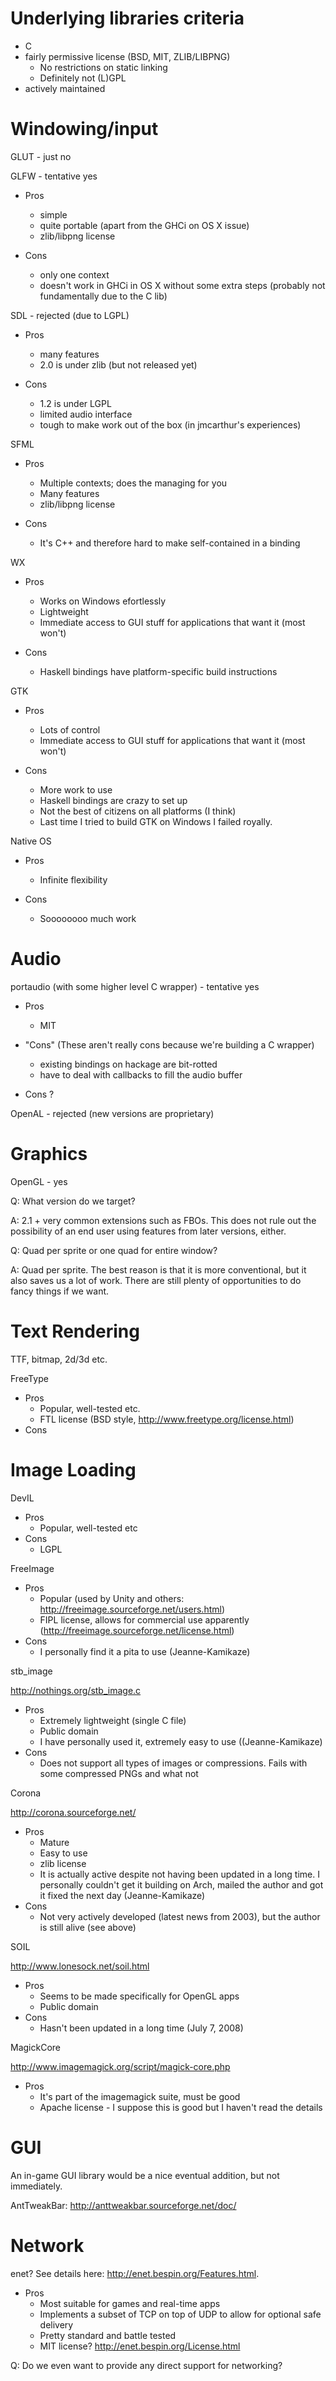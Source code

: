 Underlying libraries criteria
=============================

* C
* fairly permissive license (BSD, MIT, ZLIB/LIBPNG)
  + No restrictions on static linking
  + Definitely not (L)GPL
* actively maintained

Windowing/input
===============

GLUT - just no

GLFW - tentative yes

* Pros
  + simple
  + quite portable (apart from the GHCi on OS X issue)
  + zlib/libpng license

* Cons
  + only one context
  + doesn't work in GHCi in OS X without some extra steps (probably
    not fundamentally due to the C lib)

SDL - rejected (due to LGPL)

* Pros
  + many features
  + 2.0 is under zlib (but not released yet)

* Cons
  + 1.2 is under LGPL
  + limited audio interface
  + tough to make work out of the box (in jmcarthur's experiences)

SFML

* Pros
  + Multiple contexts; does the managing for you
  + Many features
  + zlib/libpng license

* Cons
  + It's C++ and therefore hard to make self-contained in a binding

WX

* Pros
  + Works on Windows efortlessly
  + Lightweight
  + Immediate access to GUI stuff for applications that want it (most won't)

* Cons
  + Haskell bindings have platform-specific build instructions

GTK

* Pros
  + Lots of control
  + Immediate access to GUI stuff for applications that want it (most won't)

* Cons
  + More work to use
  + Haskell bindings are crazy to set up
  + Not the best of citizens on all platforms (I think)
  + Last time I tried to build GTK on Windows I failed royally.

Native OS

* Pros
  + Infinite flexibility

* Cons
  + Soooooooo much work

Audio
=====

portaudio (with some higher level C wrapper) - tentative yes

* Pros
  + MIT

* "Cons" (These aren't really cons because we're building a C wrapper)
  + existing bindings on hackage are bit-rotted
  + have to deal with callbacks to fill the audio buffer

* Cons
?

OpenAL - rejected (new versions are proprietary)

Graphics
========

OpenGL - yes

Q: What version do we target?

A: 2.1 + very common extensions such as FBOs. This does not rule out
   the possibility of an end user using features from later versions,
   either.

Q: Quad per sprite or one quad for entire window?

A: Quad per sprite. The best reason is that it is more conventional,
   but it also saves us a lot of work. There are still plenty of
   opportunities to do fancy things if we want.

Text Rendering
==============

TTF, bitmap, 2d/3d etc.

FreeType

* Pros
  + Popular, well-tested etc.
  + FTL license (BSD style, http://www.freetype.org/license.html)
* Cons

Image Loading
=============

DevIL

* Pros
  + Popular, well-tested etc
* Cons
  + LGPL

FreeImage

* Pros
  + Popular (used by Unity and others: http://freeimage.sourceforge.net/users.html)
  + FIPL license, allows for commercial use apparently (http://freeimage.sourceforge.net/license.html)
* Cons
  + I personally find it a pita to use (Jeanne-Kamikaze)

stb_image

http://nothings.org/stb_image.c

* Pros
  + Extremely lightweight (single C file)
  + Public domain
  + I have personally used it, extremely easy to use ((Jeanne-Kamikaze)
* Cons
  + Does not support all types of images or compressions. Fails with some compressed PNGs and what not

Corona

http://corona.sourceforge.net/

* Pros
  + Mature
  + Easy to use
  + zlib license
  + It is actually active despite not having been updated in a long time. I personally couldn't get it building on Arch, mailed the author and got it fixed the next day (Jeanne-Kamikaze)
* Cons
  + Not very actively developed (latest news from 2003), but the author is still alive (see above)

SOIL

http://www.lonesock.net/soil.html

* Pros
  + Seems to be made specifically for OpenGL apps
  + Public domain
* Cons
  + Hasn't been updated in a long time (July 7, 2008)

MagickCore

http://www.imagemagick.org/script/magick-core.php

* Pros
  + It's part of the imagemagick suite, must be good
  + Apache license - I suppose this is good but I haven't read the details

GUI
===

An in-game GUI library would be a nice eventual addition, but not
immediately.

AntTweakBar: http://anttweakbar.sourceforge.net/doc/

Network
=======

enet? See details here: http://enet.bespin.org/Features.html.

* Pros
  + Most suitable for games and real-time apps
  + Implements a subset of TCP on top of UDP to allow for optional
    safe delivery
  + Pretty standard and battle tested
  + MIT license? http://enet.bespin.org/License.html

Q: Do we even want to provide any direct support for networking?
